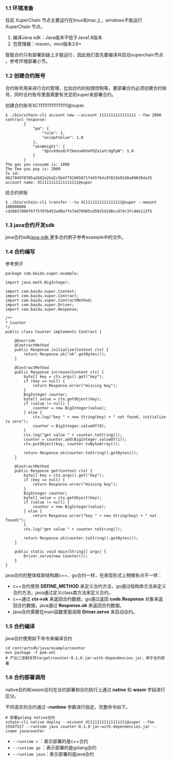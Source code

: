 ### 1.1 环境准备

目前 XuperChain 节点主要运行在linux和mac上，windows不能运行 XuperChain 节点。

1. 编译Java sdk：Java版本不低于Java1.8版本
2. 包管理器：maven，mvn版本3.6+

智能合约只有部署到链上才能运行，因此我们首先要编译并启动xuperchain节点 。参考环境部署小节。

### 1.2 创建合约账号

合约账号用来进行合约管理，比如合约的权限控制等，要部署合约必须创建合约账号，同时合约账号里面需要有充足的xuper来部署合约。

创建合约账号XC1111111111111111@xuper.

```
$ ./bin/xchain-cli account new --account 1111111111111111 --fee 2000
contract response:
        {
            "pm": {
                "rule": 1,
                "acceptValue": 1.0
            },
            "aksWeight": {
                "dpzuVdosQrF2kmzumhVeFQZa1aYcdgFpN": 1.0
            }
        }
The gas you cousume is: 1000
The fee you pay is: 2000
Tx id: d62704970705a2682e2bd2c5b4f791065871fd45f64c87815b91d8a00039de35
account name: XC1111111111111111@xuper
```

给合约转账

```
$ ./bin/xchain-cli transfer --to XC1111111111111111@xuper --amount 100000000
cd26657006f6f75f07bd53ad0a7fe74d76985cd592542d8cc87dc3fcdde115f5
```

### 1.3 java合约开发sdk

java合约sdk[java-sdk](https://https://github.com/superconsensus/contract-sdk-java.git),更多合约例子参考example中的文件。

### 1.4 合约编写

参考例子

```
package com.baidu.xuper.example;

import java.math.BigInteger;

import com.baidu.xuper.Context;
import com.baidu.xuper.Contract;
import com.baidu.xuper.ContractMethod;
import com.baidu.xuper.Driver;
import com.baidu.xuper.Response;

/**
* Counter
*/
public class Counter implements Contract {

    @Override
    @ContractMethod
    public Response initialize(Context ctx) {
        return Response.ok("ok".getBytes());
    }

    @ContractMethod
    public Response increase(Context ctx) {
        byte[] key = ctx.args().get("key");
        if (key == null) {
            return Response.error("missing key");
        }
        BigInteger counter;
        byte[] value = ctx.getObject(key);
        if (value != null) {
            counter = new BigInteger(value);
        } else {
            ctx.log("key " + new String(key) + " not found, initialize to zero");
            counter = BigInteger.valueOf(0);
        }
        ctx.log("get value " + counter.toString());
        counter = counter.add(BigInteger.valueOf(1));
        ctx.putObject(key, counter.toByteArray());

        return Response.ok(counter.toString().getBytes());
    }

    @ContractMethod
    public Response get(Context ctx) {
        byte[] key = ctx.args().get("key");
        if (key == null) {
            return Response.error("missing key");
        }
        BigInteger counter;
        byte[] value = ctx.getObject(key);
        if (value != null) {
            counter = new BigInteger(value);
        } else {
            return Response.error("key " + new String(key) + " not found)");
        }
        ctx.log("get value " + counter.toString());

        return Response.ok(counter.toString().getBytes());
    }

    public static void main(String[] args) {
        Driver.serve(new Counter());
    }
}
```

java合约的整体框架结构跟c++、go合约一样，在表现形式上稍微有点不一样：

- c++合约使用 **DEFINE_METHOD** 来定义合约方法，go通过结构体方法来定义合约方法，java通过定义class类方法来定义合约。
- c++通过 **ctx->ok** 来返回合约数据，go通过返回 **code.Response** 对象来返回合约数据，java通过 **Response.ok** 来返回合约数据。
- java合约需要在main函数里面调用 **Driver.serve** 来启动合约。

### 1.5 合约编译

java合约使用如下命令来编译合约

```
cd contractsdk/java/example/counter
mvn package -f pom.xml
# 产出二进制文件target/counter-0.1.0-jar-with-dependencies.jar，用于合约部署
```

### 1.6 合约部署调用

native合约和wasm合约在合约部署和合约执行上通过 **native** 和 **wasm** 字段进行区分。

不同语言的合约通过 **–runtime** 参数进行指定，完整命令如下。

```
# 部署golang native合约
xchain-cli native deploy --account XC1111111111111111@xuper --fee 15587517 --runtime java counter-0.1.0-jar-with-dependencies.jar --cname javacounter
```

- `--runtime c` ：表示部署的是c++合约
- `--runtime go` ：表示部署的是golang合约
- `--runtime java`：表示部署的是java合约
